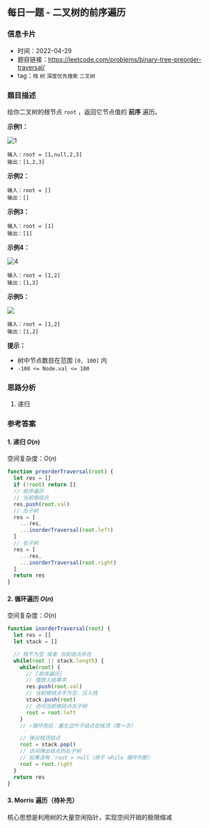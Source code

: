 ## 每日一题 - 二叉树的前序遍历

### 信息卡片

- 时间：2022-04-29
- 题目链接：<https://leetcode.com/problems/binary-tree-preorder-traversal/>
- tag：`栈` `树` `深度优先搜索` `二叉树`

### 题目描述

给你二叉树的根节点 `root` ，返回它节点值的 __前序__ 遍历。

__示例1：__

![1](https://assets.leetcode.com/uploads/2020/09/15/inorder_1.jpg)

```
输入：root = [1,null,2,3]
输出：[1,2,3]
```

__示例2：__

```
输入：root = []
输出：[]
```

__示例3：__

```
输入：root = [1]
输出：[1]
```

__示例4：__

![4](https://assets.leetcode.com/uploads/2020/09/15/inorder_5.jpg)

```
输入：root = [1,2]
输出：[1,2]
```

__示例5：__

![](https://assets.leetcode.com/uploads/2020/09/15/inorder_4.jpg)

```
输入：root = [1,2]
输出：[1,2]
```

__提示：__

- 树中节点数目在范围 `[0, 100]` 内
- `-100 <= Node.val <= 100`

### 思路分析

1. 递归

### 参考答案

#### 1. 递归 $O(n)$

空间复杂度：$O(n)$

```javascript {.line-numbers}
function preorderTraversal(root) {
  let res = []
  if (!root) return []
  // 前序遍历
  // 当前根结点
  res.push(root.val)
  // 左子树
  res = [
    ...res,
    ...inorderTraversal(root.left)
  ]
  // 右子树
  res = [
    ...res,
    ...inorderTraversal(root.right)
  ]
  return res
}
```

#### 2. 循环遍历 $O(n)$

空间复杂度：$O(n)$

```javascript {.line-numbers}
function inorderTraversal(root) {
  let res = []
  let stack = []

  // 栈不为空 或者 当前结点存在
  while(root || stack.length) {
    while(root) {
      // [前序遍历]
      // 值放入结果中
      res.push(root.val)
      // 当前根结点不为空，压入栈
      stack.push(root)
      // 访问当前根结点左子树
      root = root.left
    }
    // ↑循环完后：最左边叶子结点在栈顶（第一次）

    // 弹出栈顶结点
    root = stack.pop()
    // 访问弹出结点的右子树
    // 如果没有：root = null（用于 while 循环判断）
    root = root.right
  }
  return res
}
```

#### 3. Morris 遍历（待补充）

核心思想是利用树的大量空闲指针，实现空间开销的极限缩减
